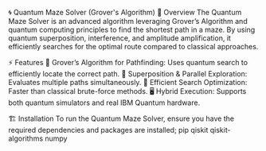 🌀 Quantum Maze Solver (Grover's Algorithm)
📝 Overview
The Quantum Maze Solver is an advanced algorithm leveraging Grover’s Algorithm and quantum computing principles to find the shortest path in a maze.
By using quantum superposition, interference, and amplitude amplification, it efficiently searches for the optimal route compared to classical approaches.

⚡ Features
🧩 Grover’s Algorithm for Pathfinding: Uses quantum search to efficiently locate the correct path.
🔄 Superposition & Parallel Exploration: Evaluates multiple paths simultaneously.
🚀 Efficient Search Optimization: Faster than classical brute-force methods.
🖥️ Hybrid Execution: Supports both quantum simulators and real IBM Quantum hardware.

🏗️ Installation
To run the Quantum Maze Solver, ensure you have the required dependencies and packages are installed;
  pip
  qiskit
  qiskit-algorithms
  numpy
